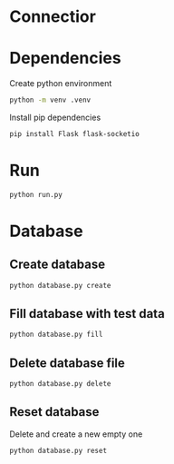 # Connectior

# Dependencies
Create python environment
```bash
python -m venv .venv
```
Install pip dependencies
```bash
pip install Flask flask-socketio
```

# Run
```bash
python run.py
```

# Database
## Create database
```bash
python database.py create
```
## Fill database with test data
```bash
python database.py fill
```
## Delete database file
```bash
python database.py delete
```
## Reset database
Delete and create a new empty one
```bash
python database.py reset
```